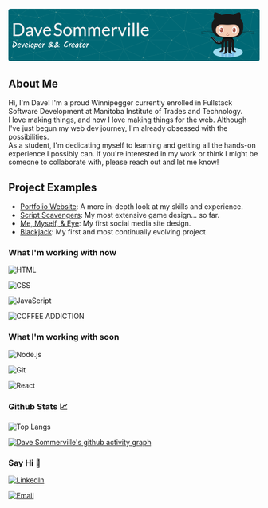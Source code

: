 
![Banner](./src/img/github-header-image.png)

## About Me
Hi, I'm Dave! I'm a proud Winnipegger currently enrolled in Fullstack Software Development at Manitoba Institute of Trades and Technology.  
I love making things, and now I love making things for the web. Although I've just begun my web dev journey, I'm already obsessed with the possibilities.  
As a student, I'm dedicating myself to learning and getting all the hands-on experience I possibly can. If you're interested in my work or think I might be someone to collaborate with, please reach out and let me know!
## Project Examples
- [Portfolio Website](https://github.com/dave-sommerville/ds-code.git): A more in-depth look at my skills and experience. 
- [Script Scavengers](https://dave-sommerville.github.io/script-scavengers/): My most extensive game design... so far.
- [Me, Myself, & Eye](https://dave-sommerville.github.io/social-media-app/): My first social media site design.  
- [Blackjack](https://dave-sommerville.github.io/blackjack/): My first and most continually evolving project
### What I'm working with now
![HTML](https://img.shields.io/badge/WEB-HTML-%2391D5E8?style=for-the-badge&logo=html5&logoColor=white&labelColor=grey)

![CSS](https://img.shields.io/badge/WEB-CSS-%2391D5E8?style=for-the-badge&logo=css3&logoColor=white&labelColor=grey)

![JavaScript](https://img.shields.io/badge/CODE-JAVASCRIPT-%2391D5E8?style=for-the-badge&logo=javascript&logoColor=white&labelColor=grey)

![COFFEE ADDICTION](https://img.shields.io/badge/ADDICTION-grey?style=for-the-badge&logo=coffee&logoColor=white&labelColor=grey&color=%2391D5E8&label=COFFEE)

### What I'm working with soon
![Node.js](https://img.shields.io/badge/CODE-NODE.JS-%2391D5E8?style=for-the-badge&logo=node.js&logoColor=white&labelColor=grey)

![Git](https://img.shields.io/badge/CODE-GIT-%2391D5E8?style=for-the-badge&logo=git&logoColor=white&labelColor=grey)

![React](https://img.shields.io/badge/CODE-REACT-%2391D5E8?style=for-the-badge&logo=react&logoColor=white&labelColor=grey)

### Github Stats 📈
![Top Langs](https://github-readme-stats.vercel.app/api/top-langs/?username=dave-sommerville&layout=compact&theme=radical)

[![Dave Sommerville's github activity graph](https://github-readme-activity-graph.vercel.app/graph?username=dave-sommerville)](https://github.com/ashutosh00710/github-readme-activity-graph)
### Say Hi 👋
[![LinkedIn](https://img.shields.io/badge/LinkedIn-0077B5?style=for-the-badge&logo=linkedin&logoColor=&labelColor=grey)](https://linkedin.com/in/dave-sommerville-2abb50326)


[![Email](https://img.shields.io/badge/Email-dave.r.sommerville%40gmail.com-%23FF6F61?style=for-the-badge&logo=gmail&logoColor=white)](mailto:dave.r.sommerville@gmail.com)


